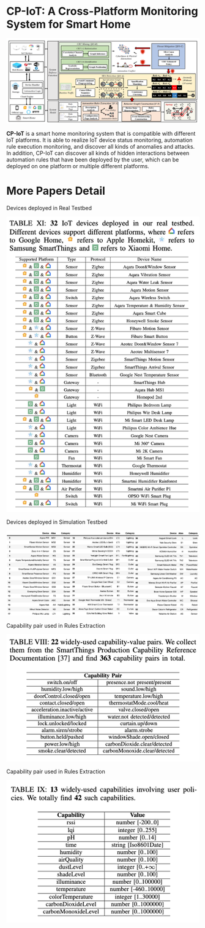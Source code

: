 # CP-IoT: A Cross-Platform Monitoring System for Smart Home

![Image text](https://github.com/colinLH/CP-IoT/blob/main/figure/system.png)

**CP-IoT** is a smart home monitoring system that is compatible with different IoT platforms. It is able to realize IoT device status monitoring, automation rule execution monitoring, and discover all kinds of anomalies and attacks. In addition, CP-IoT can discover all kinds of hidden interactions between automation rules that have been deployed by the user, which can be deployed on one platform or multiple different platforms.



# More Papers Detail
Devices deployed in Real Testbed

![Image text](https://github.com/colinLH/CP-IoT/blob/main/figure/real_testbed.png)

Devices deployed in Simulation Testbed 

![Image text](https://github.com/colinLH/CP-IoT/blob/main/figure/simulation.png)

Capability pair used in Rules Extraction 

![Image text](https://github.com/colinLH/CP-IoT/blob/main/figure/capability_pair.png)

Capability pair used in Rules Extraction 

![Image text](https://github.com/colinLH/CP-IoT/blob/main/figure/capability_pair2.png)



